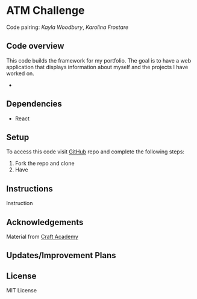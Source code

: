 # ATM Challenge
Code pairing: *Kayla Woodbury*, *Karolina Frostare*

## Code overview
This code builds the framework for my portfolio. The goal is to have a web application that displays information about myself and the projects I have worked on.

* 

## Dependencies

* React

## Setup
To access this code visit [GitHub](https://github.com/kaylawoodbury/react_portfolio) repo and complete the following steps:

1. Fork the repo and clone
2. Have 

## Instructions
Instruction

## Acknowledgements
Material from [Craft Academy](learn.craftacademy.co) <br>

## Updates/Improvement Plans


## License
MIT License
